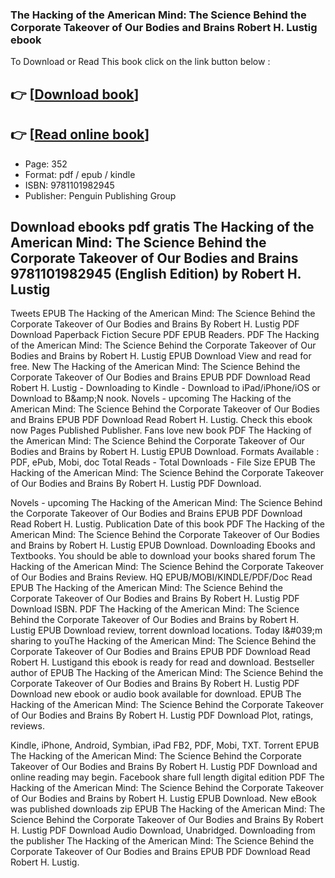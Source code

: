 ### The Hacking of the American Mind: The Science Behind the Corporate Takeover of Our Bodies and Brains Robert H. Lustig ebook

To Download or Read This book click on the link button below :

## 👉  [**[Download book](http://ebooksharez.info/download.php?group=book&from=github.com&id=523273&lnk=1079 "Download book")**]

## 👉  [**[Read online book](http://ebooksharez.info/download.php?group=book&from=github.com&id=523273&lnk=1079 "Read online book")**]


* Page: 352
* Format: pdf / epub / kindle
* ISBN: 9781101982945
* Publisher: Penguin Publishing Group



## Download ebooks pdf gratis The Hacking of the American Mind: The Science Behind the Corporate Takeover of Our Bodies and Brains 9781101982945 (English Edition) by Robert H. Lustig


Tweets EPUB The Hacking of the American Mind: The Science Behind the Corporate Takeover of Our Bodies and Brains By Robert H. Lustig PDF Download Paperback Fiction Secure PDF EPUB Readers. PDF The Hacking of the American Mind: The Science Behind the Corporate Takeover of Our Bodies and Brains by Robert H. Lustig EPUB Download View and read for free. New The Hacking of the American Mind: The Science Behind the Corporate Takeover of Our Bodies and Brains EPUB PDF Download Read Robert H. Lustig - Downloading to Kindle - Download to iPad/iPhone/iOS or Download to B&amp;amp;N nook. Novels - upcoming The Hacking of the American Mind: The Science Behind the Corporate Takeover of Our Bodies and Brains EPUB PDF Download Read Robert H. Lustig. Check this ebook now Pages Published Publisher. Fans love new book PDF The Hacking of the American Mind: The Science Behind the Corporate Takeover of Our Bodies and Brains by Robert H. Lustig EPUB Download. Formats Available : PDF, ePub, Mobi, doc Total Reads - Total Downloads - File Size EPUB The Hacking of the American Mind: The Science Behind the Corporate Takeover of Our Bodies and Brains By Robert H. Lustig PDF Download.

Novels - upcoming The Hacking of the American Mind: The Science Behind the Corporate Takeover of Our Bodies and Brains EPUB PDF Download Read Robert H. Lustig. Publication Date of this book PDF The Hacking of the American Mind: The Science Behind the Corporate Takeover of Our Bodies and Brains by Robert H. Lustig EPUB Download. Downloading Ebooks and Textbooks. You should be able to download your books shared forum The Hacking of the American Mind: The Science Behind the Corporate Takeover of Our Bodies and Brains Review. HQ EPUB/MOBI/KINDLE/PDF/Doc Read EPUB The Hacking of the American Mind: The Science Behind the Corporate Takeover of Our Bodies and Brains By Robert H. Lustig PDF Download ISBN. PDF The Hacking of the American Mind: The Science Behind the Corporate Takeover of Our Bodies and Brains by Robert H. Lustig EPUB Download review, torrent download locations. Today I&amp;#039;m sharing to youThe Hacking of the American Mind: The Science Behind the Corporate Takeover of Our Bodies and Brains EPUB PDF Download Read Robert H. Lustigand this ebook is ready for read and download. Bestseller author of EPUB The Hacking of the American Mind: The Science Behind the Corporate Takeover of Our Bodies and Brains By Robert H. Lustig PDF Download new ebook or audio book available for download. EPUB The Hacking of the American Mind: The Science Behind the Corporate Takeover of Our Bodies and Brains By Robert H. Lustig PDF Download Plot, ratings, reviews.

Kindle, iPhone, Android, Symbian, iPad FB2, PDF, Mobi, TXT. Torrent EPUB The Hacking of the American Mind: The Science Behind the Corporate Takeover of Our Bodies and Brains By Robert H. Lustig PDF Download and online reading may begin. Facebook share full length digital edition PDF The Hacking of the American Mind: The Science Behind the Corporate Takeover of Our Bodies and Brains by Robert H. Lustig EPUB Download. New eBook was published downloads zip EPUB The Hacking of the American Mind: The Science Behind the Corporate Takeover of Our Bodies and Brains By Robert H. Lustig PDF Download Audio Download, Unabridged. Downloading from the publisher The Hacking of the American Mind: The Science Behind the Corporate Takeover of Our Bodies and Brains EPUB PDF Download Read Robert H. Lustig.





